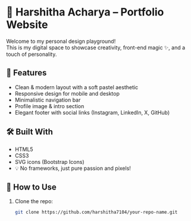 # 🎨 Harshitha Acharya – Portfolio Website

Welcome to my personal design playground!  
This is my digital space to showcase creativity, front-end magic ✨, and a touch of personality.

## 🌟 Features

- Clean & modern layout with a soft pastel aesthetic
- Responsive design for mobile and desktop
- Minimalistic navigation bar
- Profile image & intro section
- Elegant footer with social links (Instagram, LinkedIn, X, GitHub)

## 🛠 Built With

- HTML5
- CSS3
- SVG icons (Bootstrap Icons)
- 💡 No frameworks, just pure passion and pixels!

## 🚀 How to Use

1. Clone the repo:
   ```bash
   git clone https://github.com/harshitha7104/your-repo-name.git
